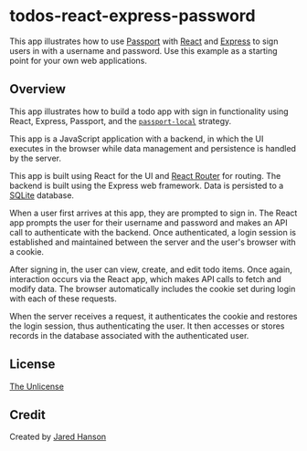 # todos-react-express-password

This app illustrates how to use [Passport](https://www.passportjs.org/) with
[React](https://reactjs.org/) and [Express](https://expressjs.com/) to sign
users in with a username and password.  Use this example as a starting point for
your own web applications.

## Overview

This app illustrates how to build a todo app with sign in functionality using
React, Express, Passport, and the [`passport-local`](https://www.passportjs.org/packages/passport-local/)
strategy.

This app is a JavaScript application with a backend, in which the UI executes in
the browser while data management and persistence is handled by the server.

This app is built using React for the UI and [React Router](https://reactrouter.com/)
for routing.  The backend is built using the Express web framework.  Data is
persisted to a [SQLite](https://www.sqlite.org/) database.

When a user first arrives at this app, they are prompted to sign in.  The React
app prompts the user for their username and password and makes an API call to
authenticate with the backend.  Once authenticated, a login session is
established and maintained between the server and the user's browser with a
cookie.

After signing in, the user can view, create, and edit todo items.  Once again,
interaction occurs via the React app, which makes API calls to fetch and modify
data.  The browser automatically includes the cookie set during login with each
of these requests.

When the server receives a request, it authenticates the cookie and restores the
login session, thus authenticating the user.  It then accesses or stores records
in the database associated with the authenticated user.

## License

[The Unlicense](https://opensource.org/licenses/unlicense)

## Credit

Created by [Jared Hanson](https://www.jaredhanson.me/)
